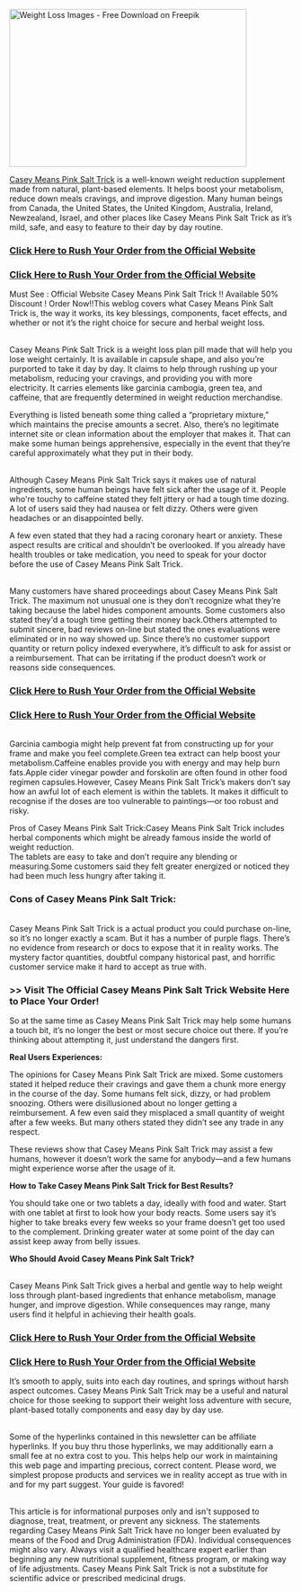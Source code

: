 <p><img src="https://img.freepik.com/premium-photo/successful-slimming-concept-excited-caucasian-lady-wearing-jeans-after-weight-loss-comparing-size-posing-near-mirror_116547-42164.jpg?semt=ais_hybrid&amp;w=740" alt="Weight Loss Images - Free Download on Freepik" width="422" height="281" /></p>
<p><a href="https://timesfiver.com/caseymeanssalt-buy">Casey Means Pink Salt Trick</a> is a well-known weight reduction supplement made from natural, plant-based elements. It helps boost your metabolism, reduce down meals cravings, and improve digestion. Many human beings from Canada, the United States, the United Kingdom, Australia, Ireland, Newzealand, Israel, and other places like Casey Means Pink Salt Trick as it&rsquo;s mild, safe, and easy to feature to their day by day routine.</p>
<h3><a href="https://timesfiver.com/caseymeanssalt-buy">Click Here to Rush Your Order from the Official Website</a></h3>
<h3><a href="https://timesfiver.com/caseymeanssalt-buy">Click Here to Rush Your Order from the Official Website</a></h3>
<p>Must See : Official Website Casey Means Pink Salt Trick !! Available 50% Discount ! Order Now!!This weblog covers what Casey Means Pink Salt Trick is, the way it works, its key blessings, components, facet effects, and whether or not it&rsquo;s the right choice for secure and herbal weight loss.</p>
<p><br />Casey Means Pink Salt Trick is a weight loss plan pill made that will help you lose weight certainly. It is available in capsule shape, and also you&rsquo;re purported to take it day by day. It claims to help through rushing up your metabolism, reducing your cravings, and providing you with more electricity. It carries elements like garcinia cambogia, green tea, and caffeine, that are frequently determined in weight reduction merchandise.</p>
<p>Everything is listed beneath some thing called a &ldquo;proprietary mixture,&rdquo; which maintains the precise amounts a secret. Also, there&rsquo;s no legitimate internet site or clean information about the employer that makes it. That can make some human beings apprehensive, especially in the event that they&rsquo;re careful approximately what they put in their body.</p>
<p><br />Although Casey Means Pink Salt Trick says it makes use of natural ingredients, some human beings have felt sick after the usage of it. People who're touchy to caffeine stated they felt jittery or had a tough time dozing. A lot of users said they had nausea or felt dizzy. Others were given headaches or an disappointed belly.</p>
<p>A few even stated that they had a racing coronary heart or anxiety. These aspect results are critical and shouldn&rsquo;t be overlooked. If you already have health troubles or take medication, you need to speak for your doctor before the use of Casey Means Pink Salt Trick.</p>
<p><br />Many customers have shared proceedings about Casey Means Pink Salt Trick. The maximum not unusual one is they don&rsquo;t recognize what they&rsquo;re taking because the label hides component amounts. Some customers also stated they'd a tough time getting their money back.Others attempted to submit sincere, bad reviews on-line but stated the ones evaluations were eliminated or in no way showed up. Since there&rsquo;s no customer support quantity or return policy indexed everywhere, it&rsquo;s difficult to ask for assist or a reimbursement. That can be irritating if the product doesn&rsquo;t work or reasons side consequences.</p>
<h3><a href="https://timesfiver.com/caseymeanssalt-buy">Click Here to Rush Your Order from the Official Website</a></h3>
<h3><a href="https://timesfiver.com/caseymeanssalt-buy">Click Here to Rush Your Order from the Official Website</a></h3>
<p><br />Garcinia cambogia might help prevent fat from constructing up for your frame and make you feel complete.Green tea extract can help boost your metabolism.Caffeine enables provide you with energy and may help burn fats.Apple cider vinegar powder and forskolin are often found in other food regimen capsules.However, Casey Means Pink Salt Trick&rsquo;s makers don&rsquo;t say how an awful lot of each element is within the tablets. It makes it difficult to recognise if the doses are too vulnerable to paintings&mdash;or too robust and risky.</p>
<p>Pros of Casey Means Pink Salt Trick:Casey Means Pink Salt Trick includes herbal components which might be already famous inside the world of weight reduction.<br />The tablets are easy to take and don&rsquo;t require any blending or measuring.Some customers said they felt greater energized or noticed they had been much less hungry after taking it.</p>
<h3>Cons of Casey Means Pink Salt Trick:</h3>
<p><br />Casey Means Pink Salt Trick is a actual product you could purchase on-line, so it&rsquo;s no longer exactly a scam. But it has a number of purple flags. There&rsquo;s no evidence from research or docs to expose that it in reality works. The mystery factor quantities, doubtful company historical past, and horrific customer service make it hard to accept as true with.</p>
<h3>&gt;&gt; Visit The Official Casey Means Pink Salt Trick Website Here to Place Your Order!</h3>
<p>So at the same time as Casey Means Pink Salt Trick may help some humans a touch bit, it&rsquo;s no longer the best or most secure choice out there. If you&rsquo;re thinking about attempting it, just understand the dangers first.</p>
<p><strong>Real Users Experiences:</strong></p>
<p>The opinions for Casey Means Pink Salt Trick are mixed. Some customers stated it helped reduce their cravings and gave them a chunk more energy in the course of the day. Some humans felt sick, dizzy, or had problem snoozing. Others were disillusioned about no longer getting a reimbursement. A few even said they misplaced a small quantity of weight after a few weeks. But many others stated they didn&rsquo;t see any trade in any respect.</p>
<p>These reviews show that Casey Means Pink Salt Trick may assist a few humans, however it doesn&rsquo;t work the same for anybody&mdash;and a few humans might experience worse after the usage of it.</p>
<p><strong>How to Take Casey Means Pink Salt Trick for Best Results?</strong></p>
<p>You should take one or two tablets a day, ideally with food and water. Start with one tablet at first to look how your body reacts. Some users say it&rsquo;s higher to take breaks every few weeks so your frame doesn&rsquo;t get too used to the complement. Drinking greater water at some point of the day can assist keep away from belly issues.</p>
<p><strong>Who Should Avoid Casey Means Pink Salt Trick?</strong></p>
<p><br />Casey Means Pink Salt Trick gives a herbal and gentle way to help weight loss through plant-based ingredients that enhance metabolism, manage hunger, and improve digestion. While consequences may range, many users find it helpful in achieving their health goals.</p>
<h3><a href="https://timesfiver.com/caseymeanssalt-buy">Click Here to Rush Your Order from the Official Website</a></h3>
<h3><a href="https://timesfiver.com/caseymeanssalt-buy">Click Here to Rush Your Order from the Official Website</a></h3>
<p>It&rsquo;s smooth to apply, suits into each day routines, and springs without harsh aspect outcomes. Casey Means Pink Salt Trick may be a useful and natural choice for those seeking to support their weight loss adventure with secure, plant-based totally components and easy day by day use.</p>
<p><br />Some of the hyperlinks contained in this newsletter can be affiliate hyperlinks. If you buy thru those hyperlinks, we may additionally earn a small fee at no extra cost to you. This helps help our work in maintaining this web page and imparting precious, correct content. Please word, we simplest propose products and services we in reality accept as true with in and for my part suggest. Your guide is favored!</p>
<p><br />This article is for informational purposes only and isn't supposed to diagnose, treat, treatment, or prevent any sickness. The statements regarding Casey Means Pink Salt Trick have no longer been evaluated by means of the Food and Drug Administration (FDA). Individual consequences might also vary. Always visit a qualified healthcare expert earlier than beginning any new nutritional supplement, fitness program, or making way of life adjustments. Casey Means Pink Salt Trick is not a substitute for scientific advice or prescribed medicinal drugs.</p>
